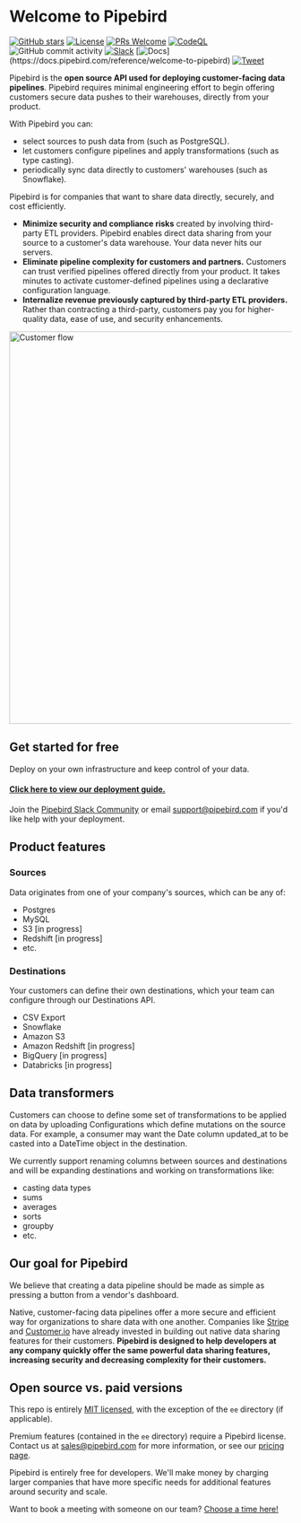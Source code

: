 # Welcome to Pipebird

[![GitHub stars](https://img.shields.io/github/stars/pipebird/pipebird?style=social&label=Star)](https://GitHub.com/pipebird/pipebird/stargazers/) [![License](https://img.shields.io/static/v1?label=license&message=MIT&color=brightgreen)](https://github.com/pipebird/pipebird/tree/a9b1c6c0420550ad5069aca66c295223e0d05e27/LICENSE/README.md) <a href='http://makeapullrequest.com'><img alt='PRs Welcome' src='https://img.shields.io/badge/PRs-welcome-brightgreen.svg?style=shields'/></a> [![CodeQL](https://github.com/pipebird/pipebird/actions/workflows/codeql-analysis.yml/badge.svg)](https://github.com/pipebird/pipebird/actions/workflows/codeql-analysis.yml) ![GitHub commit activity](https://img.shields.io/github/commit-activity/m/pipebird/pipebird) [![Slack](https://img.shields.io/badge/slack-Pipebird-brightgreen.svg?logo=slack)](https://join.slack.com/t/pipebirdcommunity/shared_invite/zt-1emvmxdk6-jBc9qXDDgeLhinJ8ktOgHg) [![Docs](https://img.shields.io/badge/Docs-readme-brightgreen.svg?)](https://docs.pipebird.com/reference/welcome-to-pipebird) [![Tweet](https://img.shields.io/twitter/url/http/shields.io.svg?style=social)](https://twitter.com/intent/tweet?text=Embed%20data%20pipelines%20in%20your%20product&url=https://pipebird.com/&via=getpipebird&hashtags=opensource,data,infrastructure,developers)

Pipebird is the **open source API used for deploying customer-facing data pipelines**. Pipebird requires minimal engineering effort to begin offering customers secure data pushes to their warehouses, directly from your product.

With Pipebird you can:
- select sources to push data from (such as PostgreSQL).
- let customers configure pipelines and apply transformations (such as type casting).
- periodically sync data directly to customers' warehouses (such as Snowflake).

Pipebird is for companies that want to share data directly, securely, and cost efficiently.
- **Minimize security and compliance risks** created by involving third-party ETL providers. Pipebird enables direct data sharing from your source to a customer's data warehouse. Your data never hits our servers.
- **Eliminate pipeline complexity for customers and partners.** Customers can trust verified pipelines offered directly from your product. It takes minutes to activate customer-defined pipelines using a declarative configuration language.
- **Internalize revenue previously captured by third-party ETL providers.** Rather than contracting a third-party, customers pay you for higher-quality data, ease of use, and security enhancements.

<p align="left">
  <a href="https://github.com/pipebird/pipebird">
    <img src="https://uploads-ssl.webflow.com/6219b67aebd6fd87049d2e0e/630f995f4fcbbc31c0a37f84_CustomerFlow.svg" width="700" alt="Customer flow">
  </a>

## Get started for free

Deploy on your own infrastructure and keep control of your data.

#### [Click here to view our deployment guide.](https://docs.pipebird.com/reference/quickstart)

Join the [Pipebird Slack Community](https://join.slack.com/t/pipebirdcommunity/shared_invite/zt-1emvmxdk6-jBc9qXDDgeLhinJ8ktOgHg) or email support@pipebird.com if you'd like help with your deployment.

## Product features

### Sources
Data originates from one of your company's sources, which can be any of:

- Postgres
- MySQL
- S3 [in progress]
- Redshift [in progress]
- etc.

### Destinations
Your customers can define their own destinations, which your team can configure through our Destinations API.
- CSV Export
- Snowflake
- Amazon S3
- Amazon Redshift [in progress]
- BigQuery [in progress]
- Databricks [in progress]

## Data transformers

Customers can choose to define some set of transformations to be applied on data by uploading Configurations which define mutations on the source data. For example, a consumer may want the Date column updated_at to be casted into a DateTime object in the destination.

We currently support renaming columns between sources and destinations and will be expanding destinations and working on transformations like:

- casting data types
- sums
- averages
- sorts
- groupby
- etc.

## Our goal for Pipebird

We believe that creating a data pipeline should be made as simple as pressing a button from a vendor's dashboard. 

Native, customer-facing data pipelines offer a more secure and efficient way for organizations to share data with one another. Companies like [Stripe](https://stripe.com/data-pipeline) and [Customer.io](https://customer.io/data-warehouse) have already invested in building out native data sharing features for their customers. **Pipebird is designed to help developers at any company quickly offer the same powerful data sharing features, increasing security and decreasing complexity for their customers.**

## Open source vs. paid versions

This repo is entirely [MIT licensed](/LICENSE), with the exception of the `ee` directory (if applicable).

Premium features (contained in the `ee` directory) require a Pipebird license. Contact us at sales@pipebird.com for more information, or see our [pricing page](https://pipebird.com/pricing).

Pipebird is entirely free for developers. We'll make money by charging larger companies that have more specific needs for additional features around security and scale.

Want to book a meeting with someone on our team? [Choose a time here!](https://calendly.com/pipebird)
